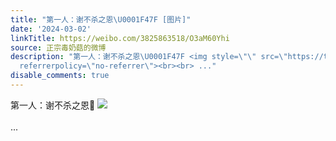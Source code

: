 ```yaml
---
title: "第一人：谢不杀之恩\U0001F47F [图片]"
date: '2024-03-02'
linkTitle: https://weibo.com/3825863518/O3aM60Yhi
source: 正宗毒奶菇的微博
description: "第一人：谢不杀之恩\U0001F47F <img style=\"\" src=\"https://tvax2.sinaimg.cn/large/e40a0b5ely1hncvw4iu91j20u01hdn32.jpg\"
  referrerpolicy=\"no-referrer\"><br><br> ..."
disable_comments: true
---
```

第一人：谢不杀之恩👿 <img style="" src="https://tvax2.sinaimg.cn/large/e40a0b5ely1hncvw4iu91j20u01hdn32.jpg" referrerpolicy="no-referrer"><br><br> ...